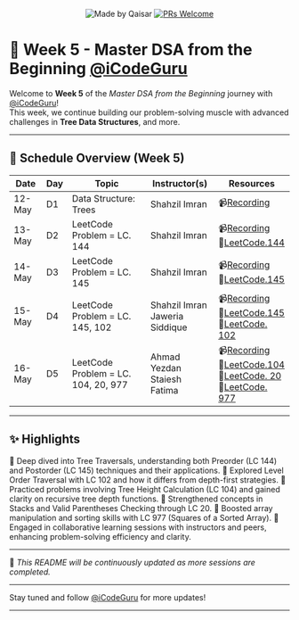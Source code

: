 <div align="center">

![Made by Qaisar](https://img.shields.io/badge/Made%20by-Qaisar%20Abbas-blueviolet)
[![PRs Welcome](https://img.shields.io/badge/PRs-welcome-brightgreen.svg?style=flat-square)](http://makeapullrequest.com)

</div>

# 📘 Week 5 - Master DSA from the Beginning [@iCodeGuru](https://www.linkedin.com/company/icode-guru/posts/?feedView=all)

Welcome to **Week 5** of the *Master DSA from the Beginning* journey with [@iCodeGuru](https://www.linkedin.com/company/icode-guru/posts/?feedView=all)!  
This week, we continue building our problem-solving muscle with advanced challenges in **Tree Data Structures**, and more.

---

## 📅 Schedule Overview (Week 5)

| Date      | Day | Topic                    | Instructor(s)     | Resources |
|-----------|-----|---------------------------|-------------------|-----------|
| 12-May    | D1  | Data Structure: Trees         | Shahzil Imran     | 📹[Recording](https://www.facebook.com/iCodeguru/videos/1241994440770089/) |
| 13-May    | D2  | LeetCode Problem = LC. 144             | Shahzil Imran     | 📹[Recording](https://www.facebook.com/iCodeguru/videos/3712315475579961/)<br>🔗[LeetCode.144](https://leetcode.com/problems/binary-tree-preorder-traversal/) |
| 14-May    | D3  | LeetCode Problem = LC. 145             | Shahzil Imran     | 📹[Recording](https://www.facebook.com/iCodeguru/videos/1886445638791286/)<br>🔗[LeetCode.145](https://leetcode.com/problems/binary-tree-postorder-traversal/description/) |
| 15-May    | D4  | LeetCode Problem = LC. 145, 102             | Shahzil Imran <br> Jaweria Siddique     | 📹[Recording](https://www.facebook.com/iCodeguru/videos/3714075165556167/)<br>🔗[LeetCode.145](https://leetcode.com/problems/binary-tree-postorder-traversal/description/) <br> 🔗[LeetCode. 102](https://leetcode.com/problems/binary-tree-level-order-traversal/description/) |
| 16-May    | D5  | LeetCode Problem = LC. 104, 20, 977             | Ahmad Yezdan <br> Staiesh Fatima     | 📹[Recording](https://www.facebook.com/iCodeguru/videos/979116637403658/)<br>🔗[LeetCode.104](https://leetcode.com/problems/maximum-depth-of-binary-tree/) <br> 🔗[LeetCode. 20](https://leetcode.com/problems/valid-parentheses/description/) <br> 🔗[LeetCode. 977](https://leetcode.com/problems/squares-of-a-sorted-array/description/)|

---

## ✨ Highlights
🔹 Deep dived into Tree Traversals, understanding both Preorder (LC 144) and Postorder (LC 145) techniques and their applications.
🔹 Explored Level Order Traversal with LC 102 and how it differs from depth-first strategies.
🔹 Practiced problems involving Tree Height Calculation (LC 104) and gained clarity on recursive tree depth functions.
🔹 Strengthened concepts in Stacks and Valid Parentheses Checking through LC 20.
🔹 Boosted array manipulation and sorting skills with LC 977 (Squares of a Sorted Array).
🔹 Engaged in collaborative learning sessions with instructors and peers, enhancing problem-solving efficiency and clarity.

---

📌 *This README will be continuously updated as more sessions are completed.*

---

Stay tuned and follow [@iCodeGuru](https://www.linkedin.com/company/icode-guru/posts/?feedView=all) for more updates!

---


